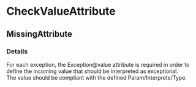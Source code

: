 ﻿---  
uid: Validator_2_70_1  
---

# CheckValueAttribute

## MissingAttribute

### Details

For each exception, the Exception@value attribute is required in order to define the incoming value that should be interpreted as exceptional.  
The value should be compliant with the defined Param\/Interprete\/Type.
